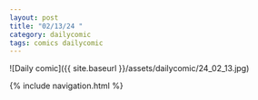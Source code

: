 ```yaml
---
layout: post
title: "02/13/24 "
category: dailycomic
tags: comics dailycomic
---
```

![Daily comic]({{ site.baseurl }}/assets/dailycomic/24_02_13.jpg)

{% include navigation.html %}

